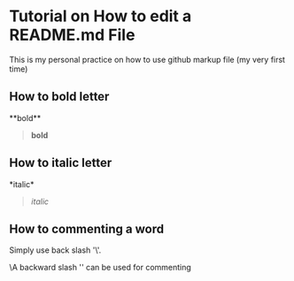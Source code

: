 # Tutorial on How to edit a README.md File
This is my personal practice on how to use github markup file (my very first time)
## How to bold letter
\*\*bold\*\*
>**bold**
## How to italic letter
\*italic\*
>*italic*
## How to commenting a word
Simply use back slash '\\'.


\A backward slash '\' can be used for commenting
